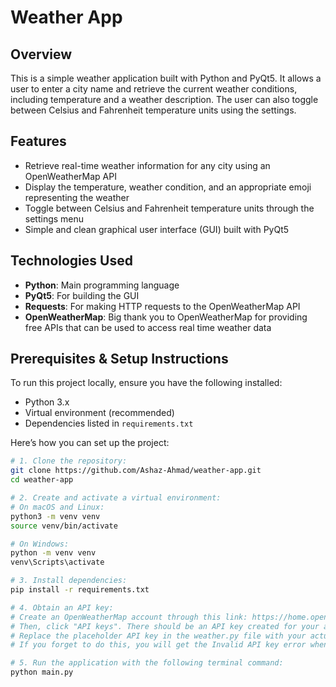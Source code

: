 # Weather App

## Overview
This is a simple weather application built with Python and PyQt5. It allows a user to enter a city name and retrieve the current weather conditions, including temperature and a weather description. The user can also toggle between Celsius and Fahrenheit temperature units using the settings.

## Features
- Retrieve real-time weather information for any city using an OpenWeatherMap API
- Display the temperature, weather condition, and an appropriate emoji representing the weather
- Toggle between Celsius and Fahrenheit temperature units through the settings menu
- Simple and clean graphical user interface (GUI) built with PyQt5

## Technologies Used
- **Python**: Main programming language
- **PyQt5**: For building the GUI
- **Requests**: For making HTTP requests to the OpenWeatherMap API
- **OpenWeatherMap**: Big thank you to OpenWeatherMap for providing free APIs that can be used to access real time weather data

## Prerequisites & Setup Instructions

To run this project locally, ensure you have the following installed:
- Python 3.x
- Virtual environment (recommended)
- Dependencies listed in `requirements.txt`

Here’s how you can set up the project:

```bash
# 1. Clone the repository:
git clone https://github.com/Ashaz-Ahmad/weather-app.git
cd weather-app

# 2. Create and activate a virtual environment:
# On macOS and Linux:
python3 -m venv venv
source venv/bin/activate

# On Windows:
python -m venv venv
venv\Scripts\activate

# 3. Install dependencies:
pip install -r requirements.txt

# 4. Obtain an API key:
# Create an OpenWeatherMap account through this link: https://home.openweathermap.org/users/sign_up
# Then, click "API keys". There should be an API key created for your account. Make sure it is active.
# Replace the placeholder API key in the weather.py file with your actual API key.
# If you forget to do this, you will get the Invalid API key error when you run the program in the next step.

# 5. Run the application with the following terminal command:
python main.py
